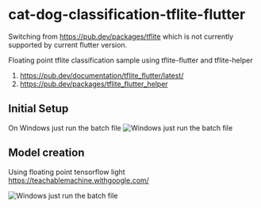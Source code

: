 # cat-dog-classification-tflite-flutter
Switching from https://pub.dev/packages/tflite which is not currently supported by current flutter version.

Floating point tflite classification sample using tflite-flutter and tflite-helper

1. https://pub.dev/documentation/tflite_flutter/latest/
2. https://pub.dev/packages/tflite_flutter_helper

## Initial Setup
On Windows just run the batch file
![Windows just run the batch file](https://i.postimg.cc/X7VR2tbV/install-tensor-flow-lib.jpg)

## Model creation
Using floating point tensorflow light https://teachablemachine.withgoogle.com/

![Windows just run the batch file](https://i.postimg.cc/BQMdRNS2/teachable-machine-cat-dog.jpg)